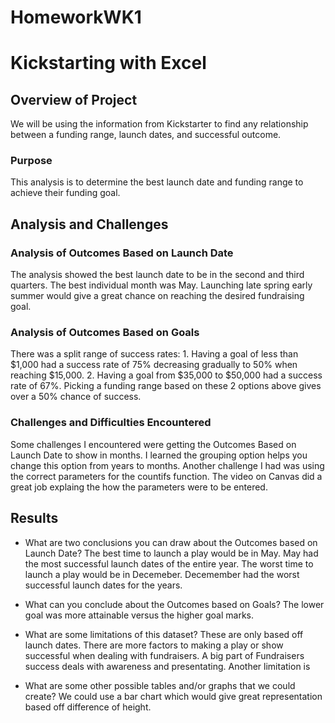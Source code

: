 # HomeworkWK1
# Kickstarting with Excel

## Overview of Project
We will be using the information from Kickstarter to find any relationship between a funding range, launch dates, and successful outcome.  
### Purpose
This analysis is to determine the best launch date and funding range to achieve their funding goal. 
## Analysis and Challenges

### Analysis of Outcomes Based on Launch Date
The analysis showed the best launch date to be in the second and third quarters. The best individual month was May. Launching late spring early summer would give a great chance on reaching the desired fundraising goal.
### Analysis of Outcomes Based on Goals
There was a split range of success rates: 1. Having a goal of less than $1,000 had a success rate of 75% decreasing gradually to 50% when reaching $15,000. 2. Having a goal from $35,000 to $50,000 had a success rate of 67%. Picking a funding range based on these 2 options above gives over a 50% chance of success. 
### Challenges and Difficulties Encountered
Some challenges I encountered were getting the Outcomes Based on Launch Date to show in months. I learned the grouping option helps you change this option from years to months. Another challenge I had was using the correct parameters for the countifs function. The video on Canvas did a great job explaing the how the parameters were to be entered.
## Results

- What are two conclusions you can draw about the Outcomes based on Launch Date?
The best time to launch a play would be in May. May had the most successful launch dates of the entire year. 
The worst time to launch a play would be in Decemeber. Decemember had the worst successful launch dates for the years. 

- What can you conclude about the Outcomes based on Goals?
The lower goal was more attainable versus the higher goal marks.

- What are some limitations of this dataset?
These are only based off launch dates. There are more factors to making a play or show successful when dealing with fundraisers. A big part of Fundraisers success deals with awareness and presentating. Another limitation is 

- What are some other possible tables and/or graphs that we could create?
We could use a bar chart which would give great representation based off difference of height. 
